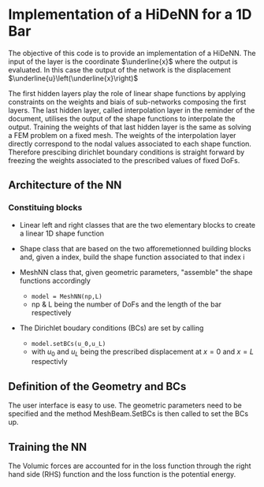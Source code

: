 # Implementation of a HiDeNN for a 1D Bar
The objective of this code is to provide an implementation of a HiDeNN. The input of the layer is the coordinate $\underline{x}$ where the output is evaluated. In this case the output of the network is the displacement $\underline{u}\left(\underline{x}\right)$

The first hidden layers play the role of linear shape functions by applying constraints on the weights and biais of sub-networks composing the first layers. The last hidden layer, called interpolation layer in the reminder of the document, utilises the output of the shape functions to interpolate the output. Training the weights of that last hidden layer is the same as solving a FEM problem on a fixed mesh. The weights of the interpolation layer directly correspond to the nodal values associated to each shape function. Therefore prescibing dirichlet boundary conditions is straight forward by freezing the weights associated to the prescribed values of fixed DoFs.

## Architecture of the NN

### Constituing blocks

   * Linear left and right classes that are the two elementary blocks to create a linear 1D shape function
   * Shape class that are based on the two afforemetionned building blocks and, given a index, build the shape function associated to that index i
   * MeshNN class that, given geometric parameters, "assemble" the shape functions accordingly
    
        * `model = MeshNN(np,L)`
        * np & L being the number of DoFs and the length of the bar respectively
   * The Dirichlet boudary conditions (BCs) are set by calling
   
        * `model.setBCs(u_0,u_L)` 
        * with $u_0$ and $u_L$ being the prescribed displacement at $x=0$ and $x=L$ respectivly


## Definition of the Geometry and BCs

The user interface is easy to use. The geometric parameters need to be specified and the method MeshBeam.SetBCs is then called to set the BCs up.

## Training the NN 

The Volumic forces are accounted for in the loss function through the right hand side (RHS) function and the loss function is the potential energy.